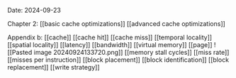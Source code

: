 Date: 2024-09-23

Chapter 2:
[[basic cache optimizations]]
[[advanced cache optimizations]]


Appendix b:
[[cache]]
[[cache hit]]
[[cache miss]]
[[temporal locality]]
[[spatial locality]]
[[latency]]
[[bandwidth]]
[[virtual memory]]
[[page]]
![[Pasted image 20240924133720.png]]
[[memory stall cycles]]
[[miss rate]]
[[misses per instruction]]
[[block placement]]
[[block identification]]
[[block replacement]]
[[write strategy]]



